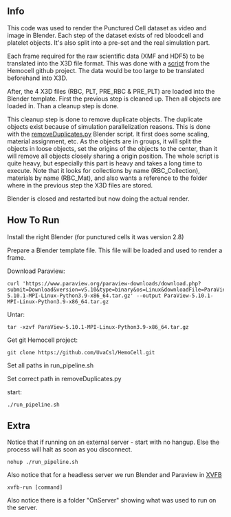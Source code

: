 ## Info 
This code was used to render the Punctured Cell dataset as video and image in Blender. Each step of the dataset exists of red bloodcell and platelet objects. It's also split into a pre-set and the real simulation part.

Each frame required for the raw scientific data (XMF and HDF5) to be translated into the X3D file format. This was done with a [script](https://github.com/UvaCsl/HemoCell/tree/master/scripts/visualization) from the Hemocell github project. The data would be too large to be translated beforehand into X3D.

After, the 4 X3D files (RBC, PLT, PRE_RBC & PRE_PLT) are loaded into the Blender template. First the previous step is cleaned up. Then all objects are loaded in. Than a cleanup step is done.

This cleanup step is done to remove duplicate objects. The duplicate objects exist because of simulation parallelization reasons. This is done with the [removeDuplicates.py](https://github.com/ddkante1/blender_visualisation/blob/main/removeDuplicateObjects.py) Blender script. It first does some scaling, material assignment, etc. As the objects are in groups, it will split the objects in loose objects, set the origins of the objects to the center, than it will remove all objects closely sharing a origin position. The whole script is quite heavy, but especially this part is heavy and takes a long time to execute. Note that it looks for collections by name (RBC_Collection), materials by name (RBC_Mat), and also wants a reference to the folder where in the previous step the X3D files are stored.

Blender is closed and restarted but now doing the actual render.

## How To Run

Install the right Blender (for punctured cells it was version 2.8)

Prepare a Blender template file. This file will be loaded and used to render a frame.

Download Paraview:
```
curl 'https://www.paraview.org/paraview-downloads/download.php?submit=Download&version=v5.10&type=binary&os=Linux&downloadFile=ParaView-5.10.1-MPI-Linux-Python3.9-x86_64.tar.gz' --output ParaView-5.10.1-MPI-Linux-Python3.9-x86_64.tar.gz
```

Untar:
```
tar -xzvf ParaView-5.10.1-MPI-Linux-Python3.9-x86_64.tar.gz
```

Get git Hemocell project:

```
git clone https://github.com/UvaCsl/HemoCell.git
```

Set all paths in run_pipeline.sh

Set correct path in removeDuplicates.py

start:

```
./run_pipeline.sh
```

## Extra

Notice that if running on an external server - start with no hangup. Else the process will halt as soon as you disconnect. 
```
nohup ./run_pipeline.sh
```

Also notice that for a headless server we run Blender and Paraview in [XVFB](https://en.wikipedia.org/wiki/Xvfb)

```
xvfb-run [command]
```

Also notice there is a folder "OnServer" showing what was used to run on the server.

